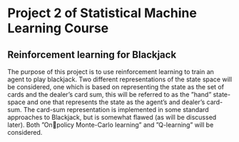 # Project 2 of Statistical Machine Learning Course
## Reinforcement learning for Blackjack   

The purpose of this project is to use reinforcement learning to train an agent to play
blackjack. Two different representations of the state space will be considered, one which
is based on representing the state as the set of cards and the dealer’s card sum, this will
be referred to as the ”hand” state-space and one that represents the state as the agent’s
and dealer’s card-sum. The card-sum representation is implemented in some standard
approaches to Blackjack, but is somewhat flawed (as will be discussed later). Both ”Onpolicy Monte-Carlo learning” and ”Q-learning” will be considered.
